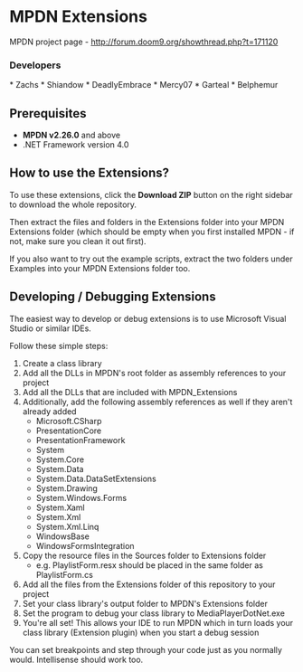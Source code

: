 MPDN Extensions
===============

MPDN project page - http://forum.doom9.org/showthread.php?t=171120

<H3>Developers</H3>
* Zachs
* Shiandow
* DeadlyEmbrace
* Mercy07
* Garteal
* Belphemur


Prerequisites
-------------
* **MPDN v2.26.0** and above
* .NET Framework version 4.0

How to use the Extensions?
--------------------------

To use these extensions, click the **Download ZIP** button on the right sidebar to download the whole repository.

Then extract the files and folders in the Extensions folder into your MPDN Extensions folder (which should be empty when you first installed MPDN - if not, make sure you clean it out first).

If you also want to try out the example scripts, extract the two folders under Examples into your MPDN Extensions folder too.


Developing / Debugging Extensions
---------------------------------

The easiest way to develop or debug extensions is to use Microsoft Visual Studio or similar IDEs.

Follow these simple steps:

1. Create a class library
1. Add all the DLLs in MPDN's root folder as assembly references to your project
1. Add all the DLLs that are included with MPDN_Extensions
1. Additionally, add the following assembly references as well if they aren't already added
    * Microsoft.CSharp
    * PresentationCore
    * PresentationFramework
    * System
    * System.Core
    * System.Data
    * System.Data.DataSetExtensions
    * System.Drawing
    * System.Windows.Forms
    * System.Xaml
    * System.Xml
    * System.Xml.Linq
    * WindowsBase
    * WindowsFormsIntegration
1. Copy the resource files in the Sources folder to Extensions folder
    * e.g. PlaylistForm.resx should be placed in the same folder as PlaylistForm.cs
1. Add all the files from the Extensions folder of this repository to your project
1. Set your class library's output folder to MPDN's Extensions folder
1. Set the program to debug your class library to MediaPlayerDotNet.exe
1. You're all set! This allows your IDE to run MPDN which in turn loads your class library (Extension plugin) when you start a debug session

You can set breakpoints and step through your code just as you normally would. Intellisense should work too.